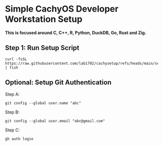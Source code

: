 # Simple CachyOS Developer Workstation Setup

**This is focused around C, C++, R, Python, DuckDB, Go, Rust and Zig.**

## Step 1: Run Setup Script

    curl -fsSL https://raw.githubusercontent.com/lab1702/cachysetup/refs/heads/main/setup.sh | fish

## Optional: Setup Git Authentication

Step A:

    git config --global user.name "abc"

Step B:

    git config --global user.email "abc@gmail.com"

Step C:

    gh auth login
